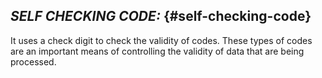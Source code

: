 ## **_SELF CHECKING CODE:_** {#self-checking-code}

It uses a check digit to check the validity of codes. These types of codes are an important means of controlling the validity of data that are being processed.